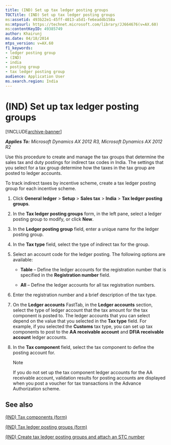 ```yaml
---
title: (IND) Set up tax ledger posting groups
TOCTitle: (IND) Set up tax ledger posting groups
ms:assetid: 493b22e1-45ff-4013-a5d1-fe6eaddb158a
ms:mtpsurl: https://technet.microsoft.com/library/JJ664676(v=AX.60)
ms:contentKeyID: 49385749
author: Khairunj
ms.date: 04/18/2014
mtps_version: v=AX.60
f1_keywords:
- ledger posting group
- (IND)
- india
- posting group
- tax ledger posting group
audience: Application User
ms.search.region: India
---
```


# (IND) Set up tax ledger posting groups 


[!INCLUDE[archive-banner](includes/archive-banner.md)]


_**Applies To:** Microsoft Dynamics AX 2012 R3, Microsoft Dynamics AX 2012 R2_

Use this procedure to create and manage the tax groups that determine the sales tax and duty postings for indirect tax codes in India. The settings that you select for a tax group determine how the taxes in the tax group are posted to ledger accounts.

To track indirect taxes by incentive scheme, create a tax ledger posting group for each incentive scheme.

1.  Click **General ledger** \> **Setup** \> **Sales tax** \> **India** \> **Tax ledger posting groups**.

2.  In the **Tax ledger posting groups** form, in the left pane, select a ledger posting group to modify, or click **New**.

3.  In the **Ledger posting group** field, enter a unique name for the ledger posting group.

4.  In the **Tax type** field, select the type of indirect tax for the group.

5.  Select an account code for the ledger posting. The following options are available:
    
      - **Table** – Define the ledger accounts for the registration number that is specified in the **Registration number** field.
    
      - **All** – Define the ledger accounts for all tax registration numbers.

6.  Enter the registration number and a brief description of the tax type.

7.  On the **Ledger accounts** FastTab, in the **Ledger accounts** section, select the type of ledger account that the tax amount for the tax component is posted to. The ledger accounts that you can select depend on the value that you selected in the **Tax type** field. For example, if you selected the **Customs** tax type, you can set up tax components to post to the **AA receivable account** and **DFIA receivable account** ledger accounts.

8.  In the **Tax component** field, select the tax component to define the posting account for.
    

    > [!NOTE]
    > <P>If you do not set up the tax component ledger accounts for the AA receivable account, validation results for posting accounts are displayed when you post a voucher for tax transactions in the Advance Authorization scheme.</P>



## See also

[(IND) Tax components (form)](https://technet.microsoft.com/library/jj664734\(v=ax.60\))

[(IND) Tax ledger posting groups (form)](https://technet.microsoft.com/library/jj664546\(v=ax.60\))

[(IND) Create tax ledger posting groups and attach an STC number](ind-create-tax-ledger-posting-groups-and-attach-an-stc-number.md)

  


